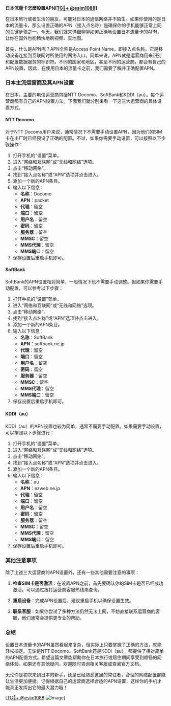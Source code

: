 **日本流量卡怎麽設置APN[[TG💪+ @esim1088](https://t.me/s/esim1088)]**

在日本旅行或者生活的朋友，可能对日本的通信网络并不陌生。如果你使用的是日本的流量卡，那么设置正确的APN（接入点名称）是确保你的手机能够正常上网的关键步骤之一。今天，我们就来详细聊聊如何正确地设置日本流量卡的APN，让你在国外也能畅快地刷视频、查地图。

首先，什么是APN呢？APN全称是Access Point Name，即接入点名称。它是移动设备连接到互联网时所使用的网络入口。简单来说，APN就是运营商用来识别和配置数据服务的标识符。不同的国家和地区，甚至不同的运营商，都会有自己的APN设置。因此，在使用日本的流量卡之前，我们需要了解并正确配置APN。

### 日本主流运营商及其APN设置

在日本，主要的电信运营商包括NTT Docomo、SoftBank和KDDI（au）。每个运营商都有自己的APN设置方法，下面我们就分别来看一下这三大运营商的具体设置方式。

#### NTT Docomo

对于NTT Docomo用户来说，通常情况下不需要手动设置APN，因为他们的SIM卡在出厂时已经预设了正确的配置。不过，如果你需要手动设置，可以按照以下步骤操作：

1. 打开手机的“设置”菜单。
2. 进入“网络和互联网”或“无线和网络”选项。
3. 点击“移动网络”。
4. 找到“接入点名称”或“APN”选项并点击进入。
5. 添加一个新的APN条目。
6. 输入以下信息：
   - **名称**：Docomo
   - **APN**：packet
   - **代理**：留空
   - **端口**：留空
   - **用户名**：留空
   - **密码**：留空
   - **服务器**：留空
   - **MMSC**：留空
   - **MMS代理**：留空
   - **MMS端口**：留空
7. 保存设置后重启手机即可。

#### SoftBank

SoftBank的APN设置相对简单，一般情况下也不需要手动调整。但如果你需要手动配置，可以参考以下步骤：

1. 打开手机的“设置”菜单。
2. 进入“网络和互联网”或“无线和网络”选项。
3. 点击“移动网络”。
4. 找到“接入点名称”或“APN”选项并点击进入。
5. 添加一个新的APN条目。
6. 输入以下信息：
   - **名称**：SoftBank
   - **APN**：softbank.ne.jp
   - **代理**：留空
   - **端口**：留空
   - **用户名**：留空
   - **密码**：留空
   - **服务器**：留空
   - **MMSC**：留空
   - **MMS代理**：留空
   - **MMS端口**：留空
7. 保存设置后重启手机即可。

#### KDDI（au）

KDDI（au）的APN设置也较为简单，通常不需要手动配置。如果需要手动设置，可以按照以下步骤进行：

1. 打开手机的“设置”菜单。
2. 进入“网络和互联网”或“无线和网络”选项。
3. 点击“移动网络”。
4. 找到“接入点名称”或“APN”选项并点击进入。
5. 添加一个新的APN条目。
6. 输入以下信息：
   - **名称**：au
   - **APN**：ezweb.ne.jp
   - **代理**：留空
   - **端口**：留空
   - **用户名**：留空
   - **密码**：留空
   - **服务器**：留空
   - **MMSC**：留空
   - **MMS代理**：留空
   - **MMS端口**：留空
7. 保存设置后重启手机即可。

### 其他注意事项

除了上述三大运营商的APN设置外，还有一些其他需要注意的事项：

1. **检查SIM卡是否激活**：在设置APN之前，首先要确认你的SIM卡是否已经成功激活。可以通过拨打运营商客服热线来查询。
   
2. **重启设备**：完成APN设置后，建议重启手机以确保设置生效。

3. **联系客服**：如果你尝试了多种方法仍然无法上网，不妨直接联系运营商的客服，他们通常会提供更专业的帮助。

### 总结

设置日本流量卡的APN虽然看起来复杂，但实际上只要掌握了正确的方法，就能轻松搞定。无论是NTT Docomo、SoftBank还是KDDI（au），都提供了相对简单的APN配置方式。希望这篇文章能帮助你在日本旅行或居住期间享受到顺畅的网络体验。如果还有其他疑问，欢迎随时咨询相关客服或查阅官方文档。

无论你是初次来到日本的新手，还是已经熟悉这里的常驻者，合理的网络配置都能让生活更加便捷。记得根据自己的运营商选择合适的APN设置，这样你的手机才能真正发挥出它的最大潜力哦！

[[TG💪+ @esim1088](https://t.me/s/esim1088) ![Image](https://i.postimg.cc/4NQfJmqS/Snipaste-2025-05-13-00-14-12.png)]